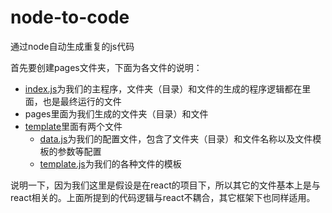 # node-to-code
通过node自动生成重复的js代码

首先要创建pages文件夹，下面为各文件的说明：

- [index.js](https://github.com/XmanLin/node-to-code/blob/master/index.js)为我们的主程序，文件夹（目录）和文件的生成的程序逻辑都在里面，也是最终运行的文件
- pages里面为我们生成的文件夹（目录）和文件
- [template](https://github.com/XmanLin/node-to-code/tree/master/template)里面有两个文件
    - [data.js](https://github.com/XmanLin/node-to-code/blob/master/template/data.js)为我们的配置文件，包含了文件夹（目录）和文件名称以及文件模板的参数等配置
    - [template.js](https://github.com/XmanLin/node-to-code/blob/master/template/template.js)为我们的各种文件的模板

说明一下，因为我们这里是假设是在react的项目下，所以其它的文件基本上是与react相关的。上面所提到的代码逻辑与react不耦合，其它框架下也同样适用。
